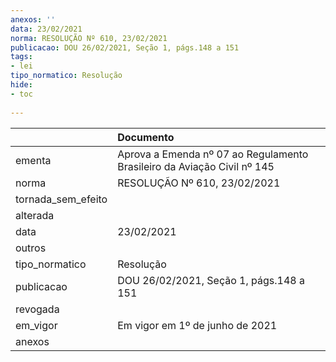 ```yaml
---
anexos: ''
data: 23/02/2021
norma: RESOLUÇÃO Nº 610, 23/02/2021
publicacao: DOU 26/02/2021, Seção 1, págs.148 a 151
tags:
- lei
tipo_normatico: Resolução
hide: 
- toc 
 
---
```


|                    | Documento                                                               |
|:-------------------|:------------------------------------------------------------------------|
| ementa             | Aprova a Emenda nº 07 ao Regulamento Brasileiro da Aviação Civil nº 145 |
| norma              | RESOLUÇÃO Nº 610, 23/02/2021                                            |
| tornada_sem_efeito |                                                                         |
| alterada           |                                                                         |
| data               | 23/02/2021                                                              |
| outros             |                                                                         |
| tipo_normatico     | Resolução                                                               |
| publicacao         | DOU 26/02/2021, Seção 1, págs.148 a 151                                 |
| revogada           |                                                                         |
| em_vigor           | Em vigor em 1º de junho de 2021                                         |
| anexos             |                                                                         |